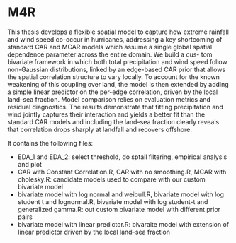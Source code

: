 # M4R

This thesis develops a flexible spatial model to capture how extreme rainfall and wind speed
co-occur in hurricanes, addressing a key shortcoming of standard CAR and MCAR models which
assume a single global spatial dependence parameter across the entire domain. We build a cus-
tom bivariate framework in which both total precipitation and wind speed follow non-Gaussian
distributions, linked by an edge-based CAR prior that allows the spatial correlation structure to
vary locally. To account for the known weakening of this coupling over land, the model is then
extended by adding a simple linear predictor on the per-edge correlation, driven by the local
land–sea fraction. Model comparison relies on evaluation metrics and residual diagnostics. The
results demonstrate that fitting precipitation and wind jointly captures their interaction and
yields a better fit than the standard CAR models and including the land–sea fraction clearly
reveals that correlation drops sharply at landfall and recovers offshore.

It contains the following files:
- EDA_1 and EDA_2: select threshold, do sptail filtering, empirical analysis and plot
- CAR with Constant Correlation.R, CAR with no smoothing.R, MCAR with cholesky.R: candidate models used
  to compare with our custom bivariate model
- bivariate model with log normal and weibull.R, bivariate model with log student t and lognormal.R, bivariate
  model with log student-t and generalized gamma.R: out custom bivariate model with different prior pairs
- bivariate model with linear predictor.R: bivaraite model with extension of linear predictor driven by the local
  land–sea fraction
